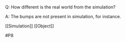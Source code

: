 Q: How different is the real world from the simulation?

A: The bumps are not present in simulation, for instance.

[[Simulation]]
[[Object]]

#P8 